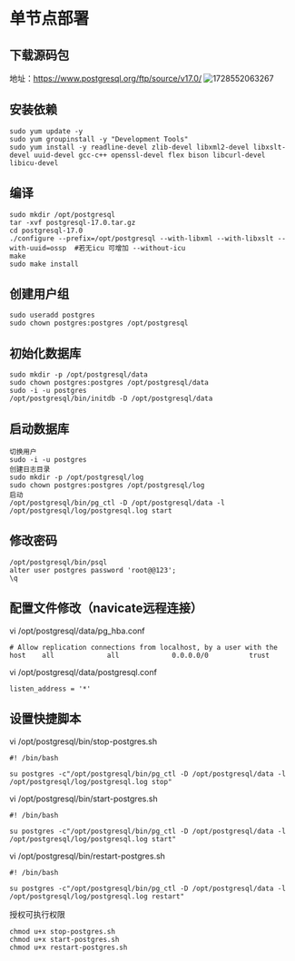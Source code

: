 # 单节点部署
## 下载源码包
地址：https://www.postgresql.org/ftp/source/v17.0/
![1728552063267](https://github.com/user-attachments/assets/9a7eee04-b180-40e8-a252-d278c33706c0)

## 安装依赖
```
sudo yum update -y
sudo yum groupinstall -y "Development Tools"
sudo yum install -y readline-devel zlib-devel libxml2-devel libxslt-devel uuid-devel gcc-c++ openssl-devel flex bison libcurl-devel libicu-devel
```

## 编译
```
sudo mkdir /opt/postgresql
tar -xvf postgresql-17.0.tar.gz
cd postgresql-17.0
./configure --prefix=/opt/postgresql --with-libxml --with-libxslt --with-uuid=ossp  #若无icu 可增加 --without-icu
make
sudo make install
```

## 创建用户组
```
sudo useradd postgres
sudo chown postgres:postgres /opt/postgresql
```

## 初始化数据库
```
sudo mkdir -p /opt/postgresql/data
sudo chown postgres:postgres /opt/postgresql/data
sudo -i -u postgres
/opt/postgresql/bin/initdb -D /opt/postgresql/data
```

## 启动数据库
```
切换用户
sudo -i -u postgres
创建日志目录
sudo mkdir -p /opt/postgresql/log
sudo chown postgres:postgres /opt/postgresql/log
启动
/opt/postgresql/bin/pg_ctl -D /opt/postgresql/data -l /opt/postgresql/log/postgresql.log start
```

## 修改密码
```
/opt/postgresql/bin/psql
alter user postgres password 'root@@123';
\q
```

## 配置文件修改（navicate远程连接）
vi /opt/postgresql/data/pg_hba.conf
```
# Allow replication connections from localhost, by a user with the
host    all             all             0.0.0.0/0          trust
```
vi /opt/postgresql/data/postgresql.conf
```
listen_address = '*'
```

## 设置快捷脚本
vi /opt/postgresql/bin/stop-postgres.sh
```
#! /bin/bash

su postgres -c"/opt/postgresql/bin/pg_ctl -D /opt/postgresql/data -l /opt/postgresql/log/postgresql.log stop"

```
vi /opt/postgresql/bin/start-postgres.sh
```
#! /bin/bash

su postgres -c"/opt/postgresql/bin/pg_ctl -D /opt/postgresql/data -l /opt/postgresql/log/postgresql.log start"

```
vi /opt/postgresql/bin/restart-postgres.sh
```
#! /bin/bash

su postgres -c"/opt/postgresql/bin/pg_ctl -D /opt/postgresql/data -l /opt/postgresql/log/postgresql.log restart"

```
授权可执行权限
```
chmod u+x stop-postgres.sh 
chmod u+x start-postgres.sh 
chmod u+x restart-postgres.sh
```
